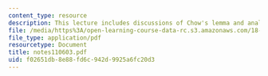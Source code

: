 ```yaml
---
content_type: resource
description: This lecture includes discussions of Chow's lemma and analytic spaces.
file: /media/https%3A/open-learning-course-data-rc.s3.amazonaws.com/18-725-algebraic-geometry-fall-2003/f02651db8e88fd6c942d9925a6fc20d3_notes110603.pdf
file_type: application/pdf
resourcetype: Document
title: notes110603.pdf
uid: f02651db-8e88-fd6c-942d-9925a6fc20d3
---
```

